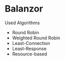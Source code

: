 # Balanzor

Used Algorithms
 - Round Robin
 - Weighted Round Robin
 - Least-Connection
 - Least-Response
 - Resource-based
